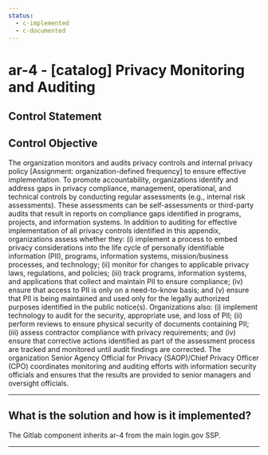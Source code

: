 ```yaml
---
status:
  - c-implemented
  - c-documented
---
```


# ar-4 - \[catalog\] Privacy Monitoring and Auditing

## Control Statement

## Control Objective

The organization monitors and audits privacy controls and internal privacy policy [Assignment: organization-defined frequency] to ensure effective implementation.    To promote accountability, organizations identify and address gaps in privacy compliance, management, operational, and technical controls by conducting regular assessments (e.g., internal risk assessments). These assessments can be self-assessments or third-party audits that result in reports on compliance gaps identified in programs, projects, and information systems. In addition to auditing for effective implementation of all privacy controls identified in this appendix, organizations assess whether they: (i) implement a process to embed privacy considerations into the life cycle of personally identifiable information (PII), programs, information systems, mission/business processes, and technology; (ii) monitor for changes to applicable privacy laws, regulations, and policies; (iii) track programs, information systems, and applications that collect and maintain PII to ensure compliance; (iv) ensure that access to PII is only on a need-to-know basis; and (v) ensure that PII is being maintained and used only for the legally authorized purposes identified in the public notice(s).    Organizations also: (i) implement technology to audit for the security, appropriate use, and loss of PII; (ii) perform reviews to ensure physical security of documents containing PII; (iii) assess contractor compliance with privacy requirements; and (iv) ensure that corrective actions identified as part of the assessment process are tracked and monitored until audit findings are corrected. The organization Senior Agency Official for Privacy (SAOP)/Chief Privacy Officer (CPO) coordinates monitoring and auditing efforts with information security officials and ensures that the results are provided to senior managers and oversight officials.

______________________________________________________________________

## What is the solution and how is it implemented?

The Gitlab component inherits ar-4 from the main login.gov SSP.

______________________________________________________________________
